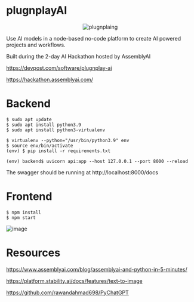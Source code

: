 # plugnplayAI

<p align="center">
  <img src="https://github.com/joelescudefont/plugnplayAI/demo.gif?raw=true" alt="plugnplaing"/>
</p>

Use AI models in a node-based no-code platform to create AI powered projects and workflows.

Built during the 2-day AI Hackathon hosted by AssemblyAI

https://devpost.com/software/plugnplay-ai

https://hackathon.assemblyai.com/


# Backend

```shell
$ sudo apt update
$ sudo apt install python3.9
$ sudo apt install python3-virtualenv

$ virtualenv --python="/usr/bin/python3.9" env
$ source env/bin/activate
(env) $ pip install -r requirements.txt

(env) backend$ uvicorn api:app --host 127.0.0.1 --port 8000 --reload
```
The swagger should be running at http://localhost:8000/docs


# Frontend

```
$ npm install
$ npm start
```

![image](https://user-images.githubusercontent.com/33307/206912348-2f2b8f23-c26e-4824-a423-9243915d4a8e.png)


# Resources

https://www.assemblyai.com/blog/assemblyai-and-python-in-5-minutes/

https://platform.stability.ai/docs/features/text-to-image

https://github.com/rawandahmad698/PyChatGPT
